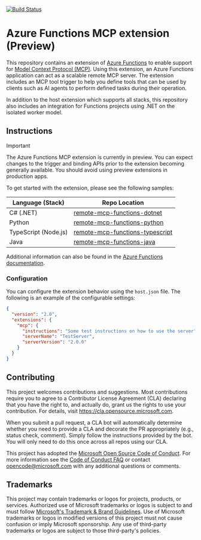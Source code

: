 [![Build Status](https://azfunc.visualstudio.com/public/_apis/build/status%2Fazure%2Fazure-functions-mcp-extension%2Fmcp-extension.public?repoName=Azure%2Fazure-functions-mcp-extension&branchName=main)](https://azfunc.visualstudio.com/public/_build/latest?definitionId=1375&repoName=Azure%2Fazure-functions-mcp-extension&branchName=main)

# Azure Functions MCP extension (Preview)

This repository contains an extension of [Azure Functions](https://functions.azure.com) to enable support for [Model Context Protocol (MCP)](https://modelcontextprotocol.io/). Using this extension, an Azure Functions application can act as a scalable remote MCP server. The extension includes an MCP tool trigger to help you define tools that can be used by clients such as AI agents to perform defined tasks during their operation.

In addition to the host extension which supports all stacks, this repository also includes an integration for Functions projects using .NET on the isolated worker model.

## Instructions

> [!IMPORTANT]
> The Azure Functions MCP extension is currently in preview. You can expect changes to the trigger and binding APIs prior to the extension becoming generally available.
> You should avoid using preview extensions in production apps.

To get started with the extension, please see the following samples:

| Language (Stack) | Repo Location |
|------------------|---------------|
| C# (.NET) | [remote-mcp-functions-dotnet](https://github.com/Azure-Samples/remote-mcp-functions-dotnet) |
| Python | [remote-mcp-functions-python](https://github.com/Azure-Samples/remote-mcp-functions-python) |
| TypeScript (Node.js) | [remote-mcp-functions-typescript](https://github.com/Azure-Samples/remote-mcp-functions-typescript) |
| Java | [remote-mcp-functions-java](https://github.com/Azure-Samples/remote-mcp-functions-java) |

Additional information can also be found in the [Azure Functions documentation](https://aka.ms/functions-mcp).

### Configuration

You can configure the extension behavior using the `host.json` file. The following is an example of the configurable settings:

``` json
{
  "version": "2.0",
  "extensions": {
    "mcp": {
      "instructions": "Some test instructions on how to use the server",
      "serverName": "TestServer",
      "serverVersion": "2.0.0"
    }
  }
}
```

## Contributing

This project welcomes contributions and suggestions.  Most contributions require you to agree to a
Contributor License Agreement (CLA) declaring that you have the right to, and actually do, grant us
the rights to use your contribution. For details, visit https://cla.opensource.microsoft.com.

When you submit a pull request, a CLA bot will automatically determine whether you need to provide
a CLA and decorate the PR appropriately (e.g., status check, comment). Simply follow the instructions
provided by the bot. You will only need to do this once across all repos using our CLA.

This project has adopted the [Microsoft Open Source Code of Conduct](https://opensource.microsoft.com/codeofconduct/).
For more information see the [Code of Conduct FAQ](https://opensource.microsoft.com/codeofconduct/faq/) or
contact [opencode@microsoft.com](mailto:opencode@microsoft.com) with any additional questions or comments.

## Trademarks

This project may contain trademarks or logos for projects, products, or services. Authorized use of Microsoft 
trademarks or logos is subject to and must follow 
[Microsoft's Trademark & Brand Guidelines](https://www.microsoft.com/en-us/legal/intellectualproperty/trademarks/usage/general).
Use of Microsoft trademarks or logos in modified versions of this project must not cause confusion or imply Microsoft sponsorship.
Any use of third-party trademarks or logos are subject to those third-party's policies.
